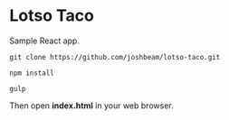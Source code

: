# Lotso Taco

Sample React app.

```
git clone https://github.com/joshbeam/lotso-taco.git

npm install

gulp
```

Then open **index.html** in your web browser.